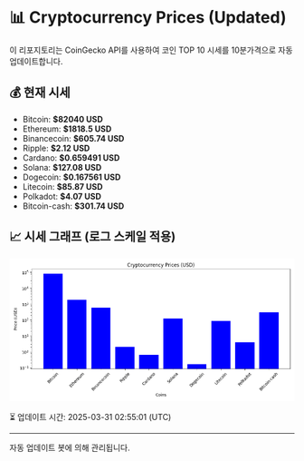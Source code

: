 
# 📊 Cryptocurrency Prices (Updated)

이 리포지토리는 CoinGecko API를 사용하여 코인 TOP 10 시세를 10분가격으로 자동 업데이트합니다.

## 💰 현재 시세
- Bitcoin: **$82040 USD**
- Ethereum: **$1818.5 USD**
- Binancecoin: **$605.74 USD**
- Ripple: **$2.12 USD**
- Cardano: **$0.659491 USD**
- Solana: **$127.08 USD**
- Dogecoin: **$0.167561 USD**
- Litecoin: **$85.87 USD**
- Polkadot: **$4.07 USD**
- Bitcoin-cash: **$301.74 USD**

## 📈 시세 그래프 (로그 스케일 적용)
![Crypto Prices](crypto_prices.png)

⏳ 업데이트 시간: 2025-03-31 02:55:01 (UTC)

---
자동 업데이트 봇에 의해 관리됩니다.
